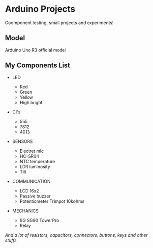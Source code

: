 # Arduino Projects

Coomponent testing, small projects and experiments!

## Model

Arduino Uno R3 official model

## My Components List

* LED
  * Red
  * Green
  * Yellow
  * High bright

* CI's
  * 555
  * 7812
  * 4013

* SENSORS
  * Electret mic
  * HC-SR04
  * NTC temperature
  * LDR luminosity
  * Tilt

* COMMUNICATION
  * LCD 16x2
  * Passive buzzer
  * Potentiometer Trimpot 10kohms

* MECHANICS
  * 9G SG90 TowerPro
  * Relay

_And a lot of resistors, capacitors, connectors,  buttons, keys and other stuffs_
